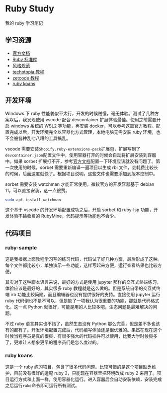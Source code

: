 # Ruby Study

我的 ruby 学习笔记

## 学习资源

- [官方文档](https://www.ruby-lang.org/zh_cn/documentation/)
- [Ruby 标准库](https://docs.ruby-lang.org/en/master/standard_library_rdoc.html)
- [风格规范](https://github.com/1c7/ruby-airbnb)
- [techotopia 教程](https://www.techotopia.com/index.php/Ruby_Essentials)
- [zetcode 教程](https://zetcode.com/lang/rubytutorial/)
- [ruby koans](https://github.com/edgecase/ruby_koans)

## 开发环境

Windows 下 ruby 性能貌似不太行，开发的时候贼慢，毫无体验。测试了几种方案以后，我发现使用 vscode 配合 devcontainer 扩展体验最佳。使用之前需要开启 windows 系统的 WSL2 等功能，再安装 docker，可以参考[这篇官方教程](https://code.visualstudio.com/docs/devcontainers/tutorial)。配置完成以后，开发环境完全以容器化方式管理，本地电脑无需安装 ruby 环境，也不会被各种乱七八糟的工具搞乱。

vscode 需要安装`Shopify.ruby-extensions-pack`扩展包，扩展写到了`devcontainer.json`配置文件中，使用容器打开的时候会自动将扩展安装到容器中。如果 sorbet 扩展打不开，参考[官方文档](https://sorbet.org/docs/adopting)配置一下环境应该就没有问题了。第一次使用的时候，sorbet 需要重新编译一遍项目以生成 rbi 文件，会耗费比较长的时候，后面速度就快了。根据项目说明，这些文件也需要添加到版本控制中。

sorbet 需要安装 watchman 才能正常使用。微软官方的开发容器基于 debian 11，可以直接安装，这一点很赞。

```sh
sudo apt install watchman
```

这个基于 vscode 的开发环境配置成功之后，开启 sorbet 和 ruby-lsp 功能，开发体验不输收费的 RubyMine，代码提示等功能也不会少。

## 代码项目

### ruby-sample

这是我根据上面教程学习写的练习代码，代码试了好几种方案，最后形成了这种。每个文件都比较小，单独演示一些功能，这样写起来方便，运行查看结果也比较方便。

其实对于这种脚本语言来说，最好的方式是使用 jupyter 那样的交互式终端练习，体验应该是最好的，其实很多 ruby 教程就是这么做的。但是系统自带的交互式终端 irb 功能比较简陋，而且编辑器也没有提供很好的支持。直接使用 jupyter 运行 ruby 代码倒也不是不可以，但是缺了一项我认为很重要的功能，那就是代码格式化。这一点 Python 就很好，可能是用的人比较多吧，生态问题是最难解决的问题。

不过 ruby 语言其实也不错了，虽然生态没有 Python 那么完善，但是差不多也该有的都有了。开发环境配置完成后，代码编写体验还是很优雅的。果然在现在这个时候当程序员是真的很爽，有很多强大的代码插件可以使用，比我大学时候爽多了，更难让人想象更早的程序员们是怎么度过的。

### ruby koans

这是一个 ruby 练习项目，包含了很多代码问题。比较可惜的是这个项目缺乏维护，目前没有很好的适配 ruby 3，只能现在容器里把环境改成 ruby 2 来用了。项目运行方式和上面一样，使用容器化运行。进入容器后会自动安装依赖，安装完成之后运行`rake`命令即可运行所有测试。

